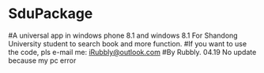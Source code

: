 
# SduPackage

#A universal app in windows phone 8.1 and windows 8.1 For Shandong University student to search book and more function.
#If you want to use the code, pls e-mail me: iRubbly@outlook.com
#By Rubbly.
04.19 No update because my pc error
